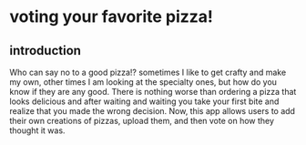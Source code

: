 # voting your favorite pizza!

## introduction 
Who can say no to a good pizza!? sometimes I like to get crafty and make my own,
other times I am looking at the specialty ones, but how do you know if they are any good.
There is nothing worse than ordering a pizza that looks delicious and after waiting and waiting
you take your first bite and realize that you made the wrong decision. Now, this app allows
users to add their own creations of pizzas, upload them, and then vote on how they thought it was.



